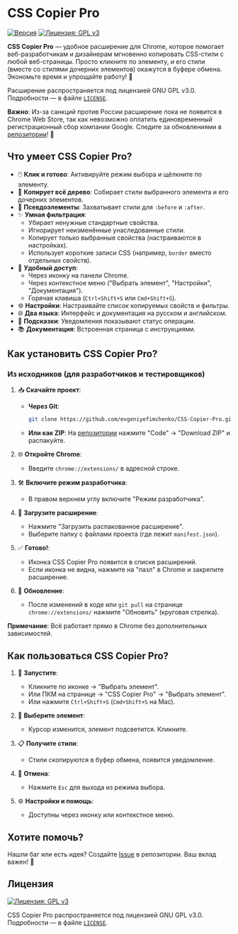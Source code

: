 # CSS Copier Pro

[![Версия](https://img.shields.io/badge/version-1.6.4-blue.svg)](manifest.json) [![Лицензия: GPL v3](https://img.shields.io/badge/License-GPLv3-blue.svg)](https://www.gnu.org/licenses/gpl-3.0)

**CSS Copier Pro** — удобное расширение для Chrome, которое помогает веб-разработчикам и дизайнерам мгновенно копировать CSS-стили с любой веб-страницы. Просто кликните по элементу, и его стили (вместе со стилями дочерних элементов) окажутся в буфере обмена. Экономьте время и упрощайте работу! 🚀

Расширение распространяется под лицензией GNU GPL v3.0. Подробности — в файле [`LICENSE`](LICENSE).

**Важно**: Из-за санкций против России расширение пока не появится в Chrome Web Store, так как невозможно оплатить единовременный регистрационный сбор компании Google. Следите за обновлениями в [репозитории](https://github.com/evgeniyefimchenko/CSS-Copier-Pro)! 📢

## Что умеет CSS Copier Pro?

- 🖱️ **Клик и готово**: Активируйте режим выбора и щёлкните по элементу.
- 🌳 **Копирует всё дерево**: Собирает стили выбранного элемента и его дочерних элементов.
- 👻 **Псевдоэлементы**: Захватывает стили для `:before` и `:after`.
- ✨ **Умная фильтрация**:
  - Убирает ненужные стандартные свойства.
  - Игнорирует неизменённые унаследованные стили.
  - Копирует только выбранные свойства (настраиваются в настройках).
  - Использует короткие записи CSS (например, `border` вместо отдельных свойств).
- 🔗 **Удобный доступ**:
  - Через иконку на панели Chrome.
  - Через контекстное меню ("Выбрать элемент", "Настройки", "Документация").
  - Горячая клавиша (`Ctrl+Shift+S` или `Cmd+Shift+S`).
- ⚙️ **Настройки**: Настраивайте список копируемых свойств и фильтры.
- 🌐 **Два языка**: Интерфейс и документация на русском и английском.
- 🔔 **Подсказки**: Уведомления показывают статус операции.
- 📚 **Документация**: Встроенная страница с инструкциями.

## Как установить CSS Copier Pro?

### Из исходников (для разработчиков и тестировщиков)

1. 📥 **Скачайте проект**:
   - **Через Git**:
     ```bash
     git clone https://github.com/evgeniyefimchenko/CSS-Copier-Pro.git
     ```
   - **Или как ZIP**: На [репозитории](https://github.com/evgeniyefimchenko/CSS-Copier-Pro) нажмите "Code" → "Download ZIP" и распакуйте.

2. 🌐 **Откройте Chrome**:
   - Введите `chrome://extensions/` в адресной строке.

3. 🛠️ **Включите режим разработчика**:
   - В правом верхнем углу включите "Режим разработчика".

4. 📂 **Загрузите расширение**:
   - Нажмите "Загрузить распакованное расширение".
   - Выберите папку с файлами проекта (где лежит `manifest.json`).

5. ✅ **Готово!**:
   - Иконка CSS Copier Pro появится в списке расширений.
   - Если иконка не видна, нажмите на "пазл" в Chrome и закрепите расширение.

6. 🔄 **Обновление**:
   - После изменений в коде или `git pull` на странице `chrome://extensions/` нажмите "Обновить" (круговая стрелка).

**Примечание**: Всё работает прямо в Chrome без дополнительных зависимостей.

## Как пользоваться CSS Copier Pro?

1. 🚀 **Запустите**:
   - Кликните по иконке → "Выбрать элемент".
   - Или ПКМ на странице → "CSS Copier Pro" → "Выбрать элемент".
   - Или нажмите `Ctrl+Shift+S` (`Cmd+Shift+S` на Mac).

2. 🎯 **Выберите элемент**:
   - Курсор изменится, элемент подсветится. Кликните.

3. 📋 **Получите стили**:
   - Стили скопируются в буфер обмена, появится уведомление.

4. 🚫 **Отмена**:
   - Нажмите `Esc` для выхода из режима выбора.

5. ⚙️ **Настройки и помощь**:
   - Доступны через иконку или контекстное меню.

## Хотите помочь?

Нашли баг или есть идея? Создайте [Issue](https://github.com/evgeniyefimchenko/CSS-Copier-Pro/issues) в репозитории. Ваш вклад важен! 🙌

## Лицензия

[![Лицензия: GPL v3](https://img.shields.io/badge/License-GPLv3-blue.svg)](https://www.gnu.org/licenses/gpl-3.0)

CSS Copier Pro распространяется под лицензией GNU GPL v3.0. Подробности — в файле [`LICENSE`](LICENSE).
